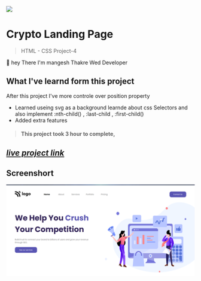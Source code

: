 ![](https://img.shields.io/badge/Live%20Project%204-Hosting%20Landing%20Page-brightgreen)

# Crypto Landing Page 
> HTML - CSS Project-4 

🙌 hey There I'm mangesh Thakre Wed Developer 
##  What I've learnd form this project 
 
  After this project I've more controle over position property  
 - Learned useing svg as a background learnde about css Selectors and also implement :nth-child() , :last-child , :first-child()
 - Added  extra features 
> #### This project took 3 hour to complete, 

 ##  _[live project link](https://full-stack-js-html-css-project-4.netlify.app "HTML-CSS_Project-4" )_

## Screenshort
![alt text](https://github.com/MangeshThakre/HTML-CSS-Project-4/blob/master/project-4.png?raw=true)